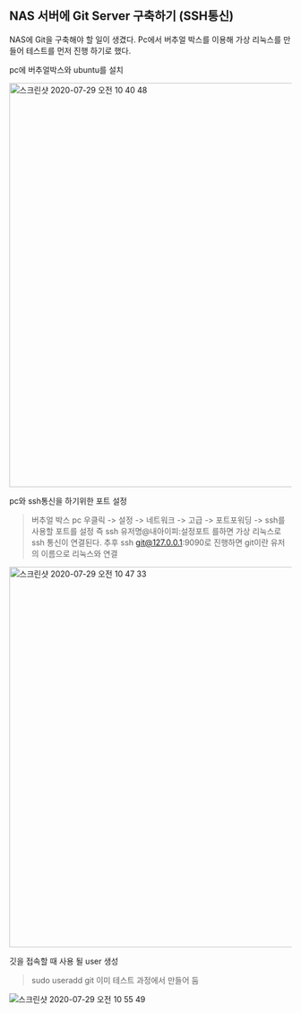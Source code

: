 ## NAS 서버에 Git Server 구축하기 (SSH통신)

NAS에 Git을 구축해야 할 일이 생겼다.
Pc에서 버추얼 박스를 이용해 가상 리눅스를 만들어 테스트를 먼저 진행 하기로 했다.

pc에 버추얼박스와 ubuntu를 설치 

<img width="720" alt="스크린샷 2020-07-29 오전 10 40 48" src="https://user-images.githubusercontent.com/50133267/88746705-1b2e5480-d188-11ea-8942-2b2c4570d43a.png">

pc와 ssh통신을 하기위한 포트 설정 
>버추얼 박스 pc 우클릭 -> 설정 -> 네트워크 -> 고급 -> 포트포워딩 -> ssh를 사용할 포트를 설정 
>즉 ssh 유저명@내아이피:설정포트 를하면 가상 리눅스로 ssh 통신이 연결된다.
추후 ssh git@127.0.0.1:9090로 진행하면 git이란 유저의 이름으로 리눅스와 연결

<img width="678" alt="스크린샷 2020-07-29 오전 10 47 33" src="https://user-images.githubusercontent.com/50133267/88747137-259d1e00-d189-11ea-86b0-88c3be442958.png">

깃을 접속할 때 사용 될 user 생성 
>sudo useradd git 
>이미 테스트 과정에서 만들어 둠

![스크린샷 2020-07-29 오전 10 55 49](https://user-images.githubusercontent.com/50133267/88747598-166aa000-d18a-11ea-8cde-c9aea44ab2eb.png)
